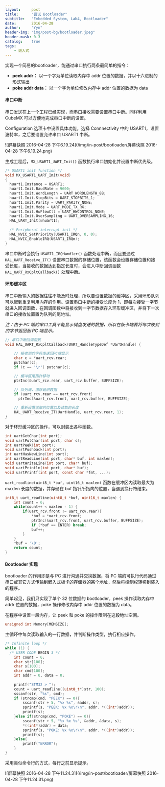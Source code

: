 ```yaml
---
layout:     post
title:      "尝试 Bootloader"
subtitle:   "Embedded System, Lab4, Bootloader"
date:       2016-04-28
author:     "Yym"
header-img: "img/post-bg/bootloader.jpeg"
header-mask: 0.3
catalog:    true
tags:
    - 嵌入式
---
```


实现一个简易的bootloader，能通过串口执行两条最简单的指令：

- **peek addr：** 以一个字为单位读取内存中 addr 位置的数据，并以十六进制的形式输出
- **poke addr data：** 以一个字为单位修改内存中 addr 位置的数据为 data





#### 串口中断

串口发送在上一个工程已经实现，而串口接收需要设置串口中断。同样利用 CubeMX 可以方便地完成串口中断的设置。

Configuration 选项卡中设置具体功能。选择 Connnectivity 中的 USART1，设置波特率，之后要设置允许串口 USART1 中断。

![屏幕快照 2016-04-28 下午6.19.24](/img/in-post/bootloader/屏幕快照 2016-04-28 下午6.19.24.png)

生成工程后，`MX_USART1_UART_Init()` 函数执行串口初始化并设置中断优先级。

```c
/* USART1 init function */
void MX_USART1_UART_Init(void)
{
  huart1.Instance = USART1;
  huart1.Init.BaudRate = 9600;
  huart1.Init.WordLength = UART_WORDLENGTH_8B;
  huart1.Init.StopBits = UART_STOPBITS_1;
  huart1.Init.Parity = UART_PARITY_NONE;
  huart1.Init.Mode = UART_MODE_TX_RX;
  huart1.Init.HwFlowCtl = UART_HWCONTROL_NONE;
  huart1.Init.OverSampling = UART_OVERSAMPLING_16;
  HAL_UART_Init(&huart1);
  
  /* Peripheral interrupt init */
  HAL_NVIC_SetPriority(USART1_IRQn, 0, 0);
  HAL_NVIC_EnableIRQ(USART1_IRQn);
}
```

串口中断时会执行 `USART1_IRQHandler()` 函数处理中断，而且要通过 `HAL_UART_Receive_IT()` 设置串口数据的存储位置，该函数会设置存储位置和接受长度，当接收的数据达到指定长度时，会进入中断回调函数 `HAL_UART_RxCpltCallback()` 处理中断。



#### 环形缓冲区

串口中断输入的数据往往不能及时处理，所以要设置数据的缓冲区，采用环形队列可以起到重复利用内存的作用。设置串口中断的接受长度为 1，即每次接受一字节就进入回调函数，在回调函数中将接收到一字节数据存入环形缓冲区，并将下一次串口的接收位置置为队列的尾地址。

*注：由于 PC 端的串口工具不能显示键盘发送的数据，所以在板卡端要将每次收到的字节返回到 PC 端显示。*

```c
// 串口中断回调函数
void HAL_UART_RxCpltCallback(UART_HandleTypeDef *UartHandle) { 
  
  	// 接收到的字符发送回PC端显示
  	char c = *uart_rcv.rear;
	putchar(c);
    if (c == '\r') putchar(c);

    // 缓冲区尾指针移动
    ptrInc(&uart_rcv.rear, uart_rcv.buffer, BUFFSIZE);
  
  	// 队列满，清除最旧数据
    if (uart_rcv.rear == uart_rcv.front)
      ptrInc(&uart_rcv.front, uart_rcv.buffer, BUFFSIZE);

    // 重新设置读取的位置以及读取的长度
    HAL_UART_Receive_IT(UartHandle, uart_rcv.rear, 1);  
}
```

对于环形缓冲区的操作，可以封装出各种函数。
```c
int uartGetChar(int port);
void uartPutChar(int port, char c);
int uartPeek(int port);
void uartPushback(int port);
int uartHasNewLine(int port);
int uartReadLine(int port, char* buf, int maxlen); 
void uartWriteLine(int port, char* buf);
void uartPrintln(int port, char* buf);
void uartPrintf(int port, const char *fmt, ...);
```


`uart_readline(uint8_t *buf, uint16_t maxlen)` 函数在缓冲区内读取最大为 maxlen 长度的数据，并存储在 buf 指针所指向的位置，当遇到换行符结束。
```c
int8_t uart_readline(uint8_t *buf, uint16_t maxlen) {  
    int count = 0;
    while(count++ < maxlen - 1) {
        if(uart_rcv.front != uart_rcv.rear){
			*buf = *uart_rcv.front;
            ptrInc(&uart_rcv.front, uart_rcv.buffer, BUFFSIZE);
            if (*buf == ENTER) break;
            buf++;
        }
    }
    *buf = '\0';
    return count;  
}
```



#### Bootloader 实现

bootloader 的作用即是与 PC 进行沟通并交换数据，将 PC 端的可执行代码通过串口或其它方式传输到嵌入式板卡的存储器的某个地址，然后将控制权转移到装入的程序。

简单起见，我们只实现了单个 32 位数据的 bootloader，peek 操作读取内存中 addr 位置的数据，poke 操作修改内存中 addr 位置的数据为 data。

在程序中设置一段内存，让 peek 和 poke 的操作限制在这段地址空间。

```c
unsigned int Memory[MEMSIZE];
```

主循环中每次读取输入的一行数据，并判断操作类型，执行相应操作。

```c
/* Infinite loop */
while (1) {
  /* USER CODE BEGIN 3 */
	int count = 0;
	char str[100];
    char s[100];
	char cmd[100];
    int addr = 0, data = 0;
		
    printf("STM32 > ");
    count = uart_readline((uint8_t*)str, 100);
    sscanf(str, "%s", cmd);
    if (strcmp(cmd, "PEEK") == 0){
 		sscanf(str + 5, "%x %s", &addr, s);
		sprintf(s, "PEEK: %x %x\r\n", addr, *((int*)addr));
		printf(s);
	}else if(strcmp(cmd, "POKE") == 0){
		sscanf(str + 5, "%x %x %s", &addr, &data, s);
		*((int*)addr) = data;
		sprintf(s, "POKE: %x %x\r\n", addr, *((int*)addr));
       	printf(s);
 	}else{
		printf("ERROR");
    }	
}
```

 采用类似命令行的方式，每行之前显示提示。

![屏幕快照 2016-04-28 下午11.24.31](/img/in-post/bootloader/屏幕快照 2016-04-28 下午11.24.31.png)



